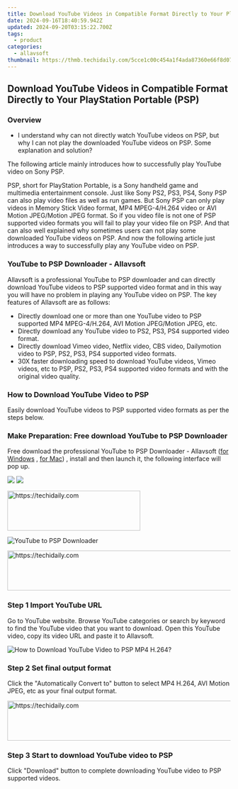 ```yaml
---
title: Download YouTube Videos in Compatible Format Directly to Your PlayStation Portable (PSP)
date: 2024-09-16T18:40:59.942Z
updated: 2024-09-20T03:15:22.700Z
tags:
  - product
categories:
  - allavsoft
thumbnail: https://thmb.techidaily.com/5cce1c00c454a1f4ada87360e66f8d07572afee6c8228611ca9a5690c1d2c490.jpg
---
```


## Download YouTube Videos in Compatible Format Directly to Your PlayStation Portable (PSP)

### Overview

* I understand why can not directly watch YouTube videos on PSP, but why I can not play the downloaded YouTube videos on PSP. Some explanation and solution?

The following article mainly introduces how to successfully play YouTube video on Sony PSP.

PSP, short for PlayStation Portable, is a Sony handheld game and multimedia entertainment console. Just like Sony PS2, PS3, PS4, Sony PSP can also play video files as well as run games. But Sony PSP can only play videos in Memory Stick Video format, MP4 MPEG-4/H.264 video or AVI Motion JPEG/Motion JPEG format. So if you video file is not one of PSP supported video formats you will fail to play your video file on PSP. And that can also well explained why sometimes users can not play some downloaded YouTube videos on PSP. And now the following article just introduces a way to successfully play any YouTube video on PSP.

### YouTube to PSP Downloader - Allavsoft

Allavsoft is a professional YouTube to PSP downloader and can directly download YouTube videos to PSP supported video format and in this way you will have no problem in playing any YouTube video on PSP. The key features of Allavsoft are as follows:

* Directly download one or more than one YouTube video to PSP supported MP4 MPEG-4/H.264, AVI Motion JPEG/Motion JPEG, etc.
* Directly download any YouTube video to PS2, PS3, PS4 supported video format.
* Directly download Vimeo video, Netflix video, CBS video, Dailymotion video to PSP, PS2, PS3, PS4 supported video formats.
* 30X faster downloading speed to download YouTube videos, Vimeo videos, etc to PSP, PS2, PS3, PS4 supported video formats and with the original video quality.

### How to Download YouTube Video to PSP

Easily download YouTube videos to PSP supported video formats as per the steps below.

### Make Preparation: Free download YouTube to PSP Downloader

Free download the professional YouTube to PSP Downloader - Allavsoft ([for Windows](https://tools.techidaily.com/allavsoft/products/) , [for Mac](https://tools.techidaily.com/allavsoft/products/)) , install and then launch it, the following interface will pop up.

[![](https://www.allavsoft.com/how-to/../images/how-to/free-download-win.jpg)](https://tools.techidaily.com/allavsoft/products/) [![](https://www.allavsoft.com/how-to/../images/how-to/free-download-mac.jpg)](https://tools.techidaily.com/allavsoft/products/)

<!-- affiliate ads begin -->
<a href="https://wigfever.sjv.io/c/5597632/2005183/22899" target="_top" id="2005183">
  <img src="//a.impactradius-go.com/display-ad/22899-2005183" border="0" alt="https://techidaily.com" width="300" height="90"/>
</a>
<img height="0" width="0" src="https://wigfever.sjv.io/i/5597632/2005183/22899" style="position:absolute;visibility:hidden;" border="0" />
<!-- affiliate ads end -->

![YouTube to PSP Downloader](https://www.allavsoft.com/how-to/../images/allavsoft/screen-shot-600.jpg)

<!-- affiliate ads begin -->
<a href="https://appsumo.8odi.net/c/5597632/2123728/7443" target="_top" id="2123728">
  <img src="//a.impactradius-go.com/display-ad/7443-2123728" border="0" alt="https://techidaily.com" width="728" height="90"/>
</a>
<img height="0" width="0" src="https://appsumo.8odi.net/i/5597632/2123728/7443" style="position:absolute;visibility:hidden;" border="0" />
<!-- affiliate ads end -->

### Step 1 Import YouTube URL

Go to YouTube website. Browse YouTube categories or search by keyword to find the YouTube video that you want to download. Open this YouTube video, copy its video URL and paste it to Allavsoft.

![How to Download YouTube Video to PSP MP4 H.264?](https://www.allavsoft.com/how-to/../images/how-to/download-rtmp-video/download-rtmp-video.jpg)

### Step 2 Set final output format

Click the "Automatically Convert to" button to select MP4 H.264, AVI Motion JPEG, etc as your final output format.

<!-- affiliate ads begin -->
<a href="https://aligracehair.sjv.io/c/5597632/2135375/19272" target="_top" id="2135375">
  <img src="//a.impactradius-go.com/display-ad/19272-2135375" border="0" alt="https://techidaily.com" width="728" height="90"/>
</a>
<img height="0" width="0" src="https://aligracehair.sjv.io/i/5597632/2135375/19272" style="position:absolute;visibility:hidden;" border="0" />
<!-- affiliate ads end -->

### Step 3 Start to download YouTube video to PSP

Click "Download" button to complete downloading YouTube video to PSP supported videos.

<ins class="adsbygoogle"
     style="display:block"
     data-ad-format="autorelaxed"
     data-ad-client="ca-pub-7571918770474297"
     data-ad-slot="1223367746"></ins>

<ins class="adsbygoogle"
     style="display:block"
     data-ad-client="ca-pub-7571918770474297"
     data-ad-slot="8358498916"
     data-ad-format="auto"
     data-full-width-responsive="true"></ins>
